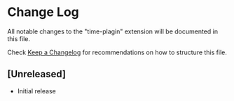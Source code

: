 # Change Log

All notable changes to the "time-plagin" extension will be documented in this file.

Check [Keep a Changelog](http://keepachangelog.com/) for recommendations on how to structure this file.

## [Unreleased]

- Initial release